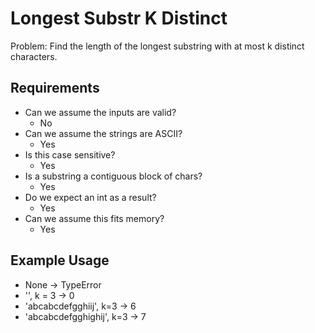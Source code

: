 # Longest Substr K Distinct

Problem: Find the length of the longest substring with at most k distinct characters.

## Requirements

- Can we assume the inputs are valid?
  - No
- Can we assume the strings are ASCII?
  - Yes
- Is this case sensitive?
  - Yes
- Is a substring a contiguous block of chars?
  - Yes
- Do we expect an int as a result?
  - Yes
- Can we assume this fits memory?
  - Yes

## Example Usage

- None -> TypeError
- '', k = 3 -> 0
- 'abcabcdefgghiij', k=3 -> 6
- 'abcabcdefgghighij', k=3 -> 7
